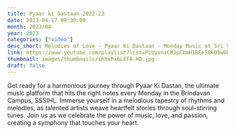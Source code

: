```yaml
---
title: Pyaar ki Dastaan 2022-23
date: 2023-04-17 09:30:00
month: 2023/04
year: 2023
categories: ["video"]
desc_short: Melodies of Love - Pyaar Ki Dastaan - Monday Music at Sri Sathya Sai Institute, Brindavan Campus
link: https://www.youtube.com/playlist?list=PLUyvnxCM1pCbmH1BEeS8KO5wOEvDMatec
thumbnail: images/thumbnails/ihhxPx6LEFA-HD.jpg
draft: false
---
```


 Get ready for a harmonious journey through Pyaar Ki Dastan, the ultimate music platform that hits the right notes every Monday in the  Brindavan Campus, SSSIHL. Immerse yourself in a melodious tapestry of rhythms and melodies, as talented artists weave heartfelt stories through soul-stirring tunes. Join us as we celebrate the power of music, love, and passion, creating a symphony that touches your heart.
